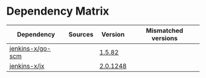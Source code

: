 # Dependency Matrix

Dependency | Sources | Version | Mismatched versions
---------- | ------- | ------- | -------------------
[jenkins-x/go-scm](https://github.com/jenkins-x/go-scm) |  | [1.5.82]() | 
[jenkins-x/jx](https://github.com/jenkins-x/jx) |  | [2.0.1248](https://github.com/jenkins-x/jx/releases/tag/v2.0.1248) | 
